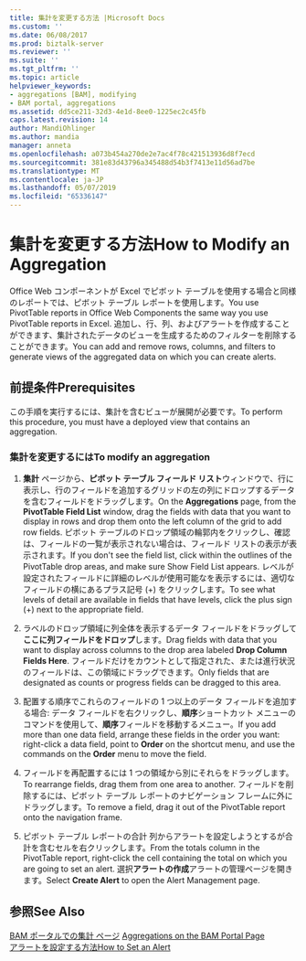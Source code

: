 ```yaml
---
title: 集計を変更する方法 |Microsoft Docs
ms.custom: ''
ms.date: 06/08/2017
ms.prod: biztalk-server
ms.reviewer: ''
ms.suite: ''
ms.tgt_pltfrm: ''
ms.topic: article
helpviewer_keywords:
- aggregations [BAM], modifying
- BAM portal, aggregations
ms.assetid: dd5ce211-32d3-4e1d-8ee0-1225ec2c45fb
caps.latest.revision: 14
author: MandiOhlinger
ms.author: mandia
manager: anneta
ms.openlocfilehash: a073b454a270de2e7ac4f78c421513936d8f7ecd
ms.sourcegitcommit: 381e83d43796a345488d54b3f7413e11d56ad7be
ms.translationtype: MT
ms.contentlocale: ja-JP
ms.lasthandoff: 05/07/2019
ms.locfileid: "65336147"
---
```

# <a name="how-to-modify-an-aggregation"></a><span data-ttu-id="a93d6-102">集計を変更する方法</span><span class="sxs-lookup"><span data-stu-id="a93d6-102">How to Modify an Aggregation</span></span>
<span data-ttu-id="a93d6-103">Office Web コンポーネントが Excel でピボット テーブルを使用する場合と同様のレポートでは、ピボット テーブル レポートを使用します。</span><span class="sxs-lookup"><span data-stu-id="a93d6-103">You use PivotTable reports in Office Web Components the same way you use PivotTable reports in Excel.</span></span> <span data-ttu-id="a93d6-104">追加し、行、列、およびアラートを作成することができます、集計されたデータのビューを生成するためのフィルターを削除することができます。</span><span class="sxs-lookup"><span data-stu-id="a93d6-104">You can add and remove rows, columns, and filters to generate views of the aggregated data on which you can create alerts.</span></span>  
  
## <a name="prerequisites"></a><span data-ttu-id="a93d6-105">前提条件</span><span class="sxs-lookup"><span data-stu-id="a93d6-105">Prerequisites</span></span>  
 <span data-ttu-id="a93d6-106">この手順を実行するには、集計を含むビューが展開が必要です。</span><span class="sxs-lookup"><span data-stu-id="a93d6-106">To perform this procedure, you must have a deployed view that contains an aggregation.</span></span>  
  
### <a name="to-modify-an-aggregation"></a><span data-ttu-id="a93d6-107">集計を変更するには</span><span class="sxs-lookup"><span data-stu-id="a93d6-107">To modify an aggregation</span></span>  
  
1.  <span data-ttu-id="a93d6-108">**集計** ページから、**ピボット テーブル フィールド リスト**ウィンドウで、行に表示し、行のフィールドを追加するグリッドの左の列にドロップするデータを含むフィールドをドラッグします。</span><span class="sxs-lookup"><span data-stu-id="a93d6-108">On the **Aggregations** page, from the **PivotTable Field List** window, drag the fields with data that you want to display in rows and drop them onto the left column of the grid to add row fields.</span></span> <span data-ttu-id="a93d6-109">ピボット テーブルのドロップ領域の輪郭内をクリックし、確認は、フィールドの一覧が表示されない場合は、フィールド リストの表示が表示されます。</span><span class="sxs-lookup"><span data-stu-id="a93d6-109">If you don't see the field list, click within the outlines of the PivotTable drop areas, and make sure Show Field List appears.</span></span> <span data-ttu-id="a93d6-110">レベルが設定されたフィールドに詳細のレベルが使用可能なを表示するには、適切なフィールドの横にあるプラス記号 (+) をクリックします。</span><span class="sxs-lookup"><span data-stu-id="a93d6-110">To see what levels of detail are available in fields that have levels, click the plus sign (+) next to the appropriate field.</span></span>  
  
2.  <span data-ttu-id="a93d6-111">ラベルのドロップ領域に列全体を表示するデータ フィールドをドラッグして**ここに列フィールドをドロップ**します。</span><span class="sxs-lookup"><span data-stu-id="a93d6-111">Drag fields with data that you want to display across columns to the drop area labeled **Drop Column Fields Here**.</span></span> <span data-ttu-id="a93d6-112">フィールドだけをカウントとして指定された、または進行状況のフィールドは、この領域にドラッグできます。</span><span class="sxs-lookup"><span data-stu-id="a93d6-112">Only fields that are designated as counts or progress fields can be dragged to this area.</span></span>  
  
3.  <span data-ttu-id="a93d6-113">配置する順序でこれらのフィールドの 1 つ以上のデータ フィールドを追加する場合: データ フィールドを右クリックし、**順序**ショートカット メニューのコマンドを使用して、**順序**フィールドを移動するメニュー。</span><span class="sxs-lookup"><span data-stu-id="a93d6-113">If you add more than one data field, arrange these fields in the order you want: right-click a data field, point to **Order** on the shortcut menu, and use the commands on the **Order** menu to move the field.</span></span>  
  
4.  <span data-ttu-id="a93d6-114">フィールドを再配置するには 1 つの領域から別にそれらをドラッグします。</span><span class="sxs-lookup"><span data-stu-id="a93d6-114">To rearrange fields, drag them from one area to another.</span></span> <span data-ttu-id="a93d6-115">フィールドを削除するには、ピボット テーブル レポートのナビゲーション フレームに外にドラッグします。</span><span class="sxs-lookup"><span data-stu-id="a93d6-115">To remove a field, drag it out of the PivotTable report onto the navigation frame.</span></span>  
  
5.  <span data-ttu-id="a93d6-116">ピボット テーブル レポートの合計 列からアラートを設定しようとするが合計を含むセルを右クリックします。</span><span class="sxs-lookup"><span data-stu-id="a93d6-116">From the totals column in the PivotTable report, right-click the cell containing the total on which you are going to set an alert.</span></span> <span data-ttu-id="a93d6-117">選択**アラートの作成**アラートの管理ページを開きます。</span><span class="sxs-lookup"><span data-stu-id="a93d6-117">Select **Create Alert** to open the Alert Management page.</span></span>  
  
## <a name="see-also"></a><span data-ttu-id="a93d6-118">参照</span><span class="sxs-lookup"><span data-stu-id="a93d6-118">See Also</span></span>  
 <span data-ttu-id="a93d6-119">[BAM ポータルでの集計 ページ](../core/aggregations-on-the-bam-portal-page.md) </span><span class="sxs-lookup"><span data-stu-id="a93d6-119">[Aggregations on the BAM Portal Page](../core/aggregations-on-the-bam-portal-page.md) </span></span>  
 [<span data-ttu-id="a93d6-120">アラートを設定する方法</span><span class="sxs-lookup"><span data-stu-id="a93d6-120">How to Set an Alert</span></span>](../core/how-to-set-an-alert.md)
